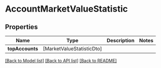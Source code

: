 # AccountMarketValueStatistic

## Properties
Name | Type | Description | Notes
------------ | ------------- | ------------- | -------------
**topAccounts** | [MarketValueStatisticDto] |  | 

[[Back to Model list]](../README.md#documentation-for-models) [[Back to API list]](../README.md#documentation-for-api-endpoints) [[Back to README]](../README.md)


